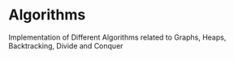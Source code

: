 # Algorithms 
Implementation of Different Algorithms related to Graphs, Heaps, Backtracking, Divide and Conquer
